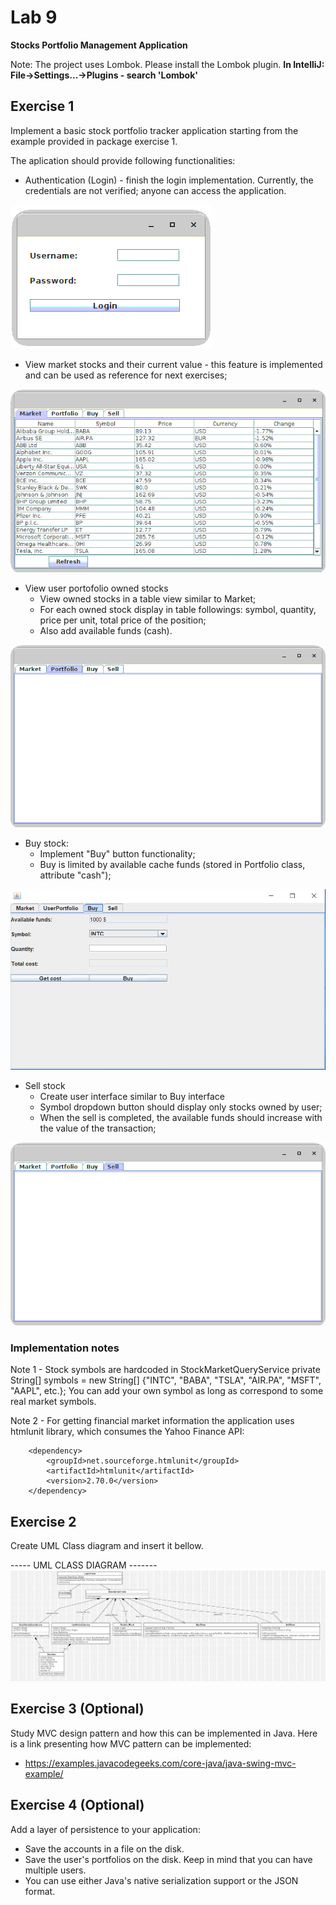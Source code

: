 # Lab 9

**Stocks Portfolio Management Application**

Note: The project uses Lombok.
Please install the Lombok plugin. **In IntelliJ: File->Settings...->Plugins - search 'Lombok'**

## Exercise 1

Implement a basic stock portfolio tracker application starting from the example provided in package exercise 1.

The aplication should provide following functionalities:

- Authentication (Login) - finish the login implementation. Currently, the credentials are not verified; anyone can access the application.

![login image](./docs/login.png)

- View market stocks and their current value - this feature is implemented and can be used as reference for next exercises;

![market image](./docs/market.png)

- View user portofolio owned stocks
  - View owned stocks in a table view similar to Market;
  - For each owned stock display in table followings: symbol, quantity, price per unit, total price of the position;
  - Also add available funds (cash).

![portfolio image](./docs/portfolio.png)

- Buy stock:
  - Implement "Buy" button functionality;
  - Buy is limited by available cache funds (stored in Portfolio class, attribute "cash");

![buy image](./docs/buy.png)

- Sell stock
  - Create user interface similar to Buy interface
  - Symbol dropdown button should display only stocks owned by user;
  - When the sell is completed, the available funds should increase with the value of the transaction;

![sell image](./docs/sell.png)

### Implementation notes

Note 1 - Stock symbols are hardcoded in StockMarketQueryService private String[] symbols = new String[] {"INTC", "BABA", "TSLA", "AIR.PA", "MSFT", "AAPL", etc.}; You can add your own symbol as long as correspond to some real market symbols.

Note 2 - For getting financial market information the application uses htmlunit library, which consumes the Yahoo Finance API:

        <dependency>
            <groupId>net.sourceforge.htmlunit</groupId>
            <artifactId>htmlunit</artifactId>
            <version>2.70.0</version>
        </dependency>

## Exercise 2

Create UML Class diagram and insert it bellow.

----- UML CLASS DIAGRAM -------
![login image](./docs/ex2.jpg)

## Exercise 3 (Optional)

Study MVC design pattern and how this can be implemented in Java. Here is a link presenting how MVC pattern can be implemented:

- https://examples.javacodegeeks.com/core-java/java-swing-mvc-example/

## Exercise 4 (Optional)

Add a layer of persistence to your application:

- Save the accounts in a file on the disk.
- Save the user's portfolios on the disk. Keep in mind that you can have multiple users.
- You can use either Java's native serialization support or the JSON format.
